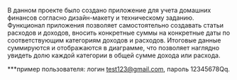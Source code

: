 В данном проекте было создано приложение для учета домашних финансов согласно дизайн-макету и техническому заданию. 
Функционал приложения позволяет самостоятельно создавать статьи расходов и доходов, вносить конкретные суммы на конкретные даты по соответствующим категориям доходов и расходов. Итоговые данные суммируются и отображаются в диаграмме, что позволяет наглядно увидеть долю каждой категории в общей сумме дохода или расхода.

***пример пользователя: логин test123@gmail.com, пароль 12345678Qq.
